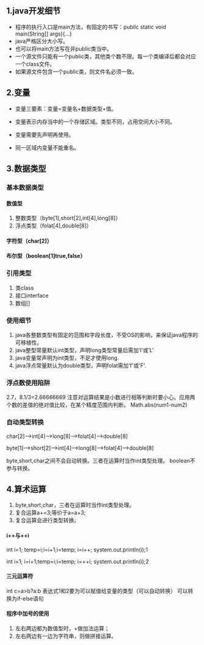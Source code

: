 ## 1.java开发细节

- 程序的执行入口是main方法，有固定的书写：pubilc static void main(String[] args){...}
- java严格区分大小写。
- 也可以将main方法写在非public类当中。
- 一个源文件只能有一个public类，其他类个数不限。每一个类编译后都会对应一个class文件。
- 如果源文件包含一个public类，则文件名必须一致。

## 2.变量 ##

- 变量三要素：变量=变量名+数据类型+值。

- 变量表示内存当中的一个存储区域。类型不同，占用空间大小不同。

- 变量需要先声明再使用。

- 同一区域内变量不能重名。

  

## 3.数据类型

### 基本数据类型

#### 数值型

1. 整数类型（byte[1],short[2],int[4],long[8]）
2. 浮点类型（folat[4],double[8]）

#### 字符型（char[2]）

#### 布尔型（boolean[1]true,false）

### 引用类型

1. 类class
2. 接口interface
3. 数组[]

### 使用细节

1. java各整数类型有固定的范围和字段长度，不受OS的影响，来保证java程序的可移植性。
2. java整型常量默认int类型，声明long类型常量后需加‘l'或’L'
3. java变量常声明为int类型，不足才使用long.
4. java浮点常量默认为double类型，声明folat需加‘f'或'F'.

### 浮点数使用陷阱

2.7，8.1/3=2.66666669
注意对运算结果是小数进行相等判断时要小心。应用两个数的差值的绝对值比较，在某个精度范围内判断。
Math.abs(num1-num2)

### 自动类型转换

char[2]-->int[4]-->long[8]-->folat[4]-->double[8]

byte[1]-->short[2]-->int[4]-->long[8]-->folat[4]-->double[8]

byte,short,char之间不会自动转换。三者在运算时当作int类型处理。
boolean不参与转换。

## 4.算术运算

1. byte,short,char，三者在运算时当作int类型处理。
2. 复合运算a+=3;等价于a=a+3;
3. 复合运算会进行类型转换。

#### i++与++i

int i=1;	temp=i;i=i+1;i=temp;
i=i++;
system.out.println(i);1

int i=1;	i=i+1;temp=i;i=temp;
i=++i;
system.out.println(i);2

#### 三元运算符

int c=a>b?a:b 
表达式1和2要为可以赋值给变量的类型（可以自动转换）
可以转换为if-else语句

#### 程序中加号的使用

1. 左右两边都为数值型时，+做加法运算；
2. 左右两边有一边为字符串，则做拼接运算。